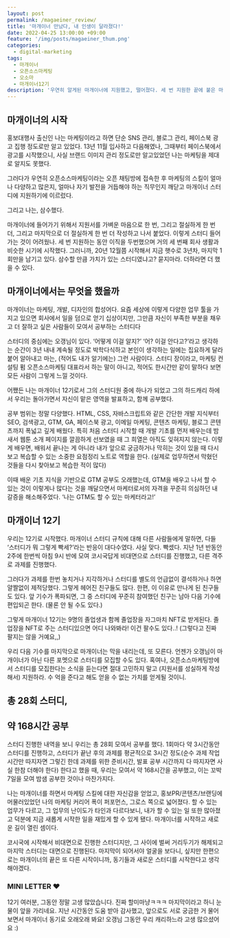 ```yaml
---
layout: post
permalink: /magaeiner_review/
title: '마개이너 만났다, 내 인생이 달라졌다!'
date: 2022-04-25 13:00:00 +09:00
feature: '/img/posts/magaeiner_thum.png'
categories:
  - digital-marketing
tags:
  - 마개이너
  - 오픈소스마케팅
  - 오소마
  - 마개이너12기
description: '우연히 알게된 마개이너에 지원했고, 떨어졌다. 세 번 지원한 끝에 붙은 마개이너 스터디가 삼수할 만큼 가치가 있었냐고? 묻지마라. 더하라면 더 했을 수 있다.'
---
```


## 마개이너의 시작

홍보대행사 출신인 나는 마케팅이라고 하면 단순 SNS 관리, 블로그 관리, 페이스북 광고 집행 정도로만 알고 있었다. 13년 11월 입사하고 다음해였나, 그때부터 페이스북에서 광고를 시작했으니, 사실 브랜드 이미지 관리 정도로만 알고있었던 나는 마케팅을 제대로 알지도 못했다.

그러다가 우연히 오픈소스마케팅이라는 오픈 채팅방에 접속한 후 마케팅의 스킬이 얼마나 다양하고 많은지, 얼마나 자기 발전을 거듭해야 하는 직무인지 깨닫고 마개이너 스터디에 지원하기에 이르렀다.

그리고 나는, 삼수했다.

마개이너에 들어가기 위해서 지원서를 가벼운 마음으로 한 번, 그리고 절실하게 한 번 더, 그리고 마지막으로 더 절실하게 한 번 더 작성하고 나서 붙었다. 이렇게 스터디 들어가는 것이 어려웠나. 세 번 지원하는 동안 이직을 두번했으며 거의 세 번째 회사 생활과 비슷한 시기에 시작했다. 그러니까, 20년 12월쯤 시작해서 지금 햇수로 3년차, 마지막 1회만을 남기고 있다. 삼수할 만큼 가치가 있는 스터디였냐고? 묻지마라. 더하라면 더 했을 수 있다.


## 마개이너에서는 무엇을 했을까

마개이너는 마케팅, 개발, 디자인의 합성어다. 요즘 세상에 이렇게 다양한 업무 툴을 가지고 있으면 회사에서 일을 덤으로 얻기 십상이지만, 그만큼 자신이 부족한 부분을 채우고 더 잘하고 싶은 사람들이 모여서 공부하는 스터디다

스터디의 중심에는 오갱님이 있다. ‘어떻게 이걸 알지?’ ‘어? 이걸 안다고?’라고 생각하는 순간이 3년 내내 계속될 정도로 박학다식하고 본인이 생각하는 일에는 집요하게 달라붙어 알아내고 마는, (적어도 내가 알기에는) 그런 사람이다. 스터디 장이라고, 마케팅 컨설팅 펌 오픈소스마케팅 대표라서 하는 말이 아니고, 적어도 한시간만 같이 말하다 보면 모든 사람이 그렇게 느낄 것이다.

어쨌든 나는 마개이너 12기로서 그의 스터디원 중에 하나가 되었고 그의 하드캐리 하에서 우리는 돌아가면서 자신이 맡은 영역을 발표하고, 함께 공부했다. 

공부 범위는 정말 다양했다. HTML, CSS, 자바스크립트와 같은 간단한 개발 지식부터 SEO, 검색광고, GTM, GA, 페이스북 광고, 이메일 마케팅, 콘텐츠 마케팅, 블로그 콘텐츠까지 폭넓고 깊게 배웠다. 특히 처음 스터디 시작할 때 개발 기초를 먼저 배우는데 밤새서 웹툰 소개 페이지를 깔끔하게 선보였을 때 그 희열은 아직도 잊혀지지 않는다. 이렇게 배우면, 배워서 끝나는 게 아니라 내가 앞으로 궁금하거나 막히는 것이 있을 때 다시 보고 복습할 수 있는 소중한 요점정리 노트로 역할을 한다. (실제로 업무하면서 막혔던 것들을 다시 찾아보고 복습한 적이 많다)

이때 배운 기초 지식을 기반으로 GTM 공부도 오래했는데, GTM을 배우고 나서 할 수 있는 것이 이렇게나 많다는 것을 깨달으면서 마케터로서의 자격을 꾸준히 의심하던 내 갈증을 해소해주었다. ‘나는 GTM도 할 수 있는 마케터라고!’


## 마개이너 12기

우리는 12기로 시작했다. 마개이너 스터디 규칙에 대해 다른 사람들에게 말하면, 다들 ‘스터디가 뭐 그렇게 빡세?’라는 반응이 대다수였다. 사실 맞다. 빡셌다. 지난 1년 반동안 2주에 한번씩 아침 9시 반에 모여 코시국답게 비대면으로 스터디를 진행했고, 다른 격주로 과제를 진행했다. 

그러다가 과제를 한번 놓치거나 지각하거나 스터디를 별도의 언급없이 결석하거나 하면 얄짤없이 제적당했다. 그렇게 헤어진 친구들도 많다. 한편, 이 이유로 만나게 된 친구들도 있다. 앞 기수가 폭파되면, 그 중 스터디에 꾸준히 참여했던 친구는 남아 다음 기수에 편입되곤 한다. (물론 안 될 수도 있다.)

그렇게 마개이너 12기는 9명의 졸업생과 함께 졸업장을 자그마치 NFT로 받게된다. 졸업장을 NFT로 주는 스터디있으면 어디 나와봐라! 이건 팔수도 있다..! (그렇다고 진짜 팔지는 않을 거예요,,) 

우리 다음 기수를 마지막으로 마개이너는 막을 내리는데, 또 모른다. 언젠가 오갱님이 마개이너가 아닌 다른 포멧으로 스터디를 모집할 수도 있다. 혹여나, 오픈소스마케팅방에서 스터디를 모집한다는 소식을 듣는다면 절대 고민하지 말고 (지원서를 성실하게 작성해서) 지원하라. 수 억을 준다고 해도 얻을 수 없는 가치를 얻게될 것이니.


## 총 28회 스터디,
## 약 168시간 공부

스터디 진행한 내역을 보니 우리는 총 28회 모여서 공부를 했다. 1회마다 약 3시간동안 스터디를 진행하고, 스터디가 끝난 후의 과제를 평균적으로 3시간 정도(순수 과제 작업 시간만 따지자면 그렇긴 한데 과제를 위한 준비시간, 발표 공부 시간까지 다 따지자면 사실 한참 더해야 한다) 한다고 했을 때, 우리는 모여서 약 168시간을 공부했고, 이는 꼬박 7일을 모여 밤샘 공부한 것이나 마찬가지다. 

나는 마개이너를 하면서 마케팅 스킬에 대한 자신감을 얻었고, 홍보PR/콘텐츠/브랜딩에 머물러있었던 나의 마케팅 커리어 폭이 퍼포먼스, 그로스 쪽으로 넓어졌다. 할 수 있는 업무가 다르고, 그 업무의 난이도가 타인과 다르다보니, 내가 할 수 있는 일 또한 많아졌고 덕분에 지금 새롭게 시작한 일을 재밌게 할 수 있게 됐다. 마개이너를 시작하고 새로운 길이 열린 셈이다. 

코시국에 시작해서 비대면으로 진행한 스터디지만, 그 사이에 벌써 거리두기가 해제되고 마지막 스터디는 대면으로 진행된다. 마지막이 되어서야 얼굴을 보다니, 싶지만 한편으로는 마개이너의 끝은 또 다른 시작이니까, 동기들과 새로운 스터디를 시작한다고 생각해야겠다. 


### MINI LETTER ♥

12기 여러분, 그동안 정말 고생 많았습니다. 진짜 할미마냥ㅋㅋㅋ 마지막이라고 하니 눈물이 앞을 가리네요. 지난 시간동안 도움 받아 감사했고, 앞으로도 서로 궁금한 거 물어보면서 마개이너 동기로 오래오래 봐요! 오갱님 그동안 우리 캐리하느라 고생 많으셨어요 :)

